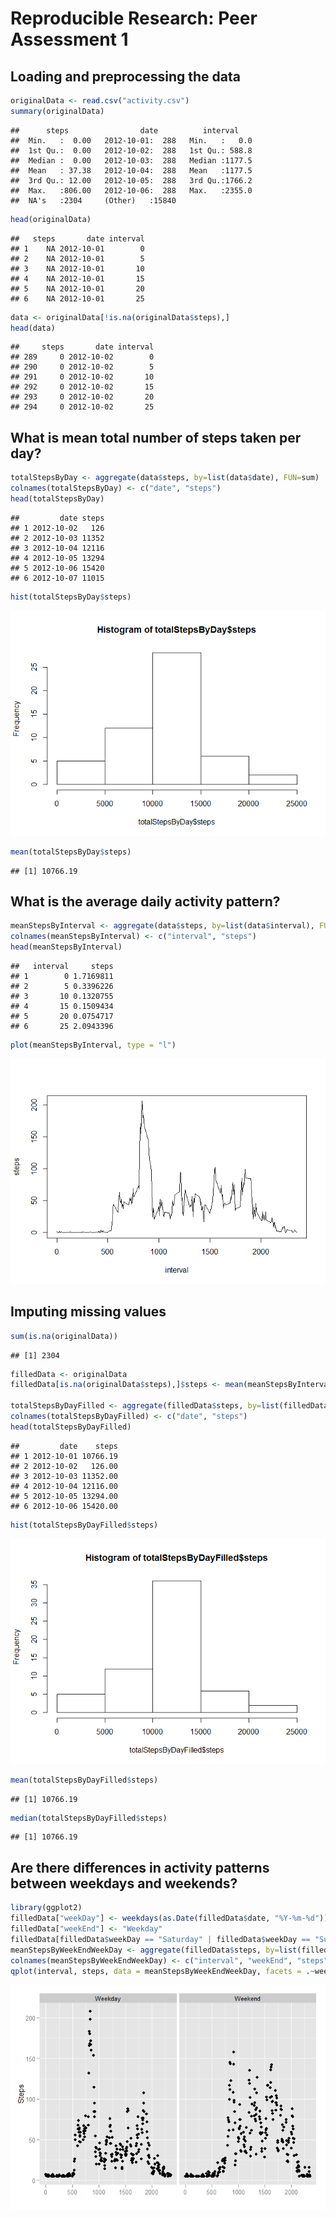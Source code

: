 # Reproducible Research: Peer Assessment 1


## Loading and preprocessing the data

```r
originalData <- read.csv("activity.csv")
summary(originalData)
```

```
##      steps                date          interval     
##  Min.   :  0.00   2012-10-01:  288   Min.   :   0.0  
##  1st Qu.:  0.00   2012-10-02:  288   1st Qu.: 588.8  
##  Median :  0.00   2012-10-03:  288   Median :1177.5  
##  Mean   : 37.38   2012-10-04:  288   Mean   :1177.5  
##  3rd Qu.: 12.00   2012-10-05:  288   3rd Qu.:1766.2  
##  Max.   :806.00   2012-10-06:  288   Max.   :2355.0  
##  NA's   :2304     (Other)   :15840
```

```r
head(originalData)
```

```
##   steps       date interval
## 1    NA 2012-10-01        0
## 2    NA 2012-10-01        5
## 3    NA 2012-10-01       10
## 4    NA 2012-10-01       15
## 5    NA 2012-10-01       20
## 6    NA 2012-10-01       25
```

```r
data <- originalData[!is.na(originalData$steps),]
head(data)
```

```
##     steps       date interval
## 289     0 2012-10-02        0
## 290     0 2012-10-02        5
## 291     0 2012-10-02       10
## 292     0 2012-10-02       15
## 293     0 2012-10-02       20
## 294     0 2012-10-02       25
```



## What is mean total number of steps taken per day?

```r
totalStepsByDay <- aggregate(data$steps, by=list(data$date), FUN=sum)
colnames(totalStepsByDay) <- c("date", "steps")
head(totalStepsByDay)
```

```
##         date steps
## 1 2012-10-02   126
## 2 2012-10-03 11352
## 3 2012-10-04 12116
## 4 2012-10-05 13294
## 5 2012-10-06 15420
## 6 2012-10-07 11015
```

```r
hist(totalStepsByDay$steps)
```

![](PA1_template_files/figure-html/unnamed-chunk-2-1.png) 

```r
mean(totalStepsByDay$steps)
```

```
## [1] 10766.19
```



## What is the average daily activity pattern?

```r
meanStepsByInterval <- aggregate(data$steps, by=list(data$interval), FUN=mean)
colnames(meanStepsByInterval) <- c("interval", "steps")
head(meanStepsByInterval)
```

```
##   interval     steps
## 1        0 1.7169811
## 2        5 0.3396226
## 3       10 0.1320755
## 4       15 0.1509434
## 5       20 0.0754717
## 6       25 2.0943396
```

```r
plot(meanStepsByInterval, type = "l")
```

![](PA1_template_files/figure-html/unnamed-chunk-3-1.png) 



## Imputing missing values

```r
sum(is.na(originalData))
```

```
## [1] 2304
```

```r
filledData <- originalData
filledData[is.na(originalData$steps),]$steps <- mean(meanStepsByInterval$steps)

totalStepsByDayFilled <- aggregate(filledData$steps, by=list(filledData$date), FUN=sum)
colnames(totalStepsByDayFilled) <- c("date", "steps")
head(totalStepsByDayFilled)
```

```
##         date    steps
## 1 2012-10-01 10766.19
## 2 2012-10-02   126.00
## 3 2012-10-03 11352.00
## 4 2012-10-04 12116.00
## 5 2012-10-05 13294.00
## 6 2012-10-06 15420.00
```

```r
hist(totalStepsByDayFilled$steps)
```

![](PA1_template_files/figure-html/unnamed-chunk-4-1.png) 

```r
mean(totalStepsByDayFilled$steps)
```

```
## [1] 10766.19
```

```r
median(totalStepsByDayFilled$steps)
```

```
## [1] 10766.19
```



## Are there differences in activity patterns between weekdays and weekends?

```r
library(ggplot2)  
filledData["weekDay"] <- weekdays(as.Date(filledData$date, "%Y-%m-%d"))
filledData["weekEnd"] <- "Weekday"
filledData[filledData$weekDay == "Saturday" | filledData$weekDay == "Sunday", ]$weekEnd <- "Weekend" 
meanStepsByWeekEndWeekDay <- aggregate(filledData$steps, by=list(filledData$interval, filledData$weekEnd), FUN=mean)
colnames(meanStepsByWeekEndWeekDay) <- c("interval", "weekEnd", "steps")
qplot(interval, steps, data = meanStepsByWeekEndWeekDay, facets = .~weekEnd, ylab = "Steps", xlab = "")
```

![](PA1_template_files/figure-html/unnamed-chunk-5-1.png) 

